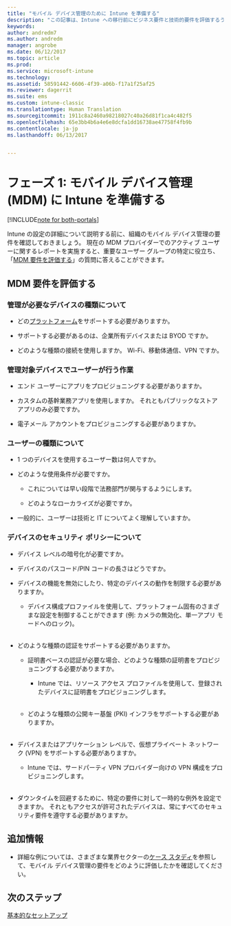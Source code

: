 ```yaml
---
title: "モバイル デバイス管理のために Intune を準備する"
description: "この記事は、Intune への移行前にビジネス要件と技術的要件を評価するうえで役立ちます。"
keywords: 
author: andredm7
ms.author: andredm
manager: angrobe
ms.date: 06/12/2017
ms.topic: article
ms.prod: 
ms.service: microsoft-intune
ms.technology: 
ms.assetid: 58591442-6606-4f39-a06b-f17a1f25af25
ms.reviewer: dagerrit
ms.suite: ems
ms.custom: intune-classic
ms.translationtype: Human Translation
ms.sourcegitcommit: 1911c8a2460a98218027c40a26d81f1ca4c482f5
ms.openlocfilehash: 65e3bb4b6a4e6e8dcfa1dd16738ae47758f4fb9b
ms.contentlocale: ja-jp
ms.lasthandoff: 06/13/2017


---
```


# <a name="phase-1-prepare-intune-for-mobile-device-management-mdm"></a>フェーズ 1: モバイル デバイス管理 (MDM) に Intune を準備する

[!INCLUDE[note for both-portals](./includes/note-for-both-portals.md)]

Intune の設定の詳細について説明する前に、組織のモバイル デバイス管理の要件を確認しておきましょう。 現在の MDM プロバイダーでのアクティブ ユーザーに関するレポートを実施すると、重要なユーザー グループの特定に役立ち、「[MDM 要件を評価する](migration-guide-prepare.md#assess-mdm-requirements)」の質問に答えることができます。

## <a name="assess-mdm-requirements"></a>MDM 要件を評価する

### <a name="what-kinds-of-devices-do-you-need-to-manage"></a>管理が必要なデバイスの種類について

-   どの[プラットフォーム](/intune-classic/get-started/supported-mobile-devices-and-computers)をサポートする必要がありますか。

-   サポートする必要があるのは、企業所有デバイスまたは BYOD ですか。

-   どのような種類の接続を使用しますか。 Wi-Fi、移動体通信、VPN ですか。

### <a name="what-do-your-users-need-to-do-on-managed-devices"></a>管理対象デバイスでユーザーが行う作業

-   エンド ユーザーにアプリをプロビジョニングする必要がありますか。

-   カスタムの基幹業務アプリを使用しますか。 それともパブリックなストア アプリのみ必要ですか。

-   電子メール アカウントをプロビジョニングする必要がありますか。

### <a name="what-kinds-of-users"></a>ユーザーの種類について

-   1 つのデバイスを使用するユーザー数は何人ですか。

-   どのような使用条件が必要ですか。

    -   これについては早い段階で法務部門が関与するようにします。

    -   どのようなローカライズが必要ですか。

-   一般的に、ユーザーは技術と IT についてよく理解していますか。

### <a name="what-is-your-device-security-policy"></a>デバイスのセキュリティ ポリシーについて

-   デバイス レベルの暗号化が必要ですか。

-   デバイスのパスコード/PIN コードの長さはどうですか。

-   デバイスの機能を無効にしたり、特定のデバイスの動作を制限する必要がありますか。

    -   デバイス構成プロファイルを使用して、プラットフォーム固有のさまざまな設定を制御することができます (例: カメラの無効化、単一アプリ モードへのロック)。
<br></br>
-   どのような種類の認証をサポートする必要がありますか。

    -   証明書ベースの認証が必要な場合、どのような種類の証明書をプロビジョニングする必要がありますか。

        -   Intune では、リソース アクセス プロファイルを使用して、登録されたデバイスに証明書をプロビジョニングします。
<br></br>
    -   どのような種類の公開キー基盤 (PKI) インフラをサポートする必要がありますか。
<br></br>
-   デバイスまたはアプリケーション レベルで、仮想プライベート ネットワーク (VPN) をサポートする必要がありますか。

    -   Intune では、サードパーティ VPN プロバイダー向けの VPN 構成をプロビジョニングします。
<br></br>
-   ダウンタイムを回避するために、特定の要件に対して一時的な例外を設定できますか。 それともアクセスが許可されたデバイスは、常にすべてのセキュリティ要件を遵守する必要がありますか。

## <a name="additional-information"></a>追加情報

-   詳細な例については、さまざまな業界セクターの[ケース スタディ](https://customers.microsoft.com/story/mwh-global-now-part-of-stantec-secures-mobile-devices-with-intune)を参照して、モバイル デバイス管理の要件をどのように評価したかを確認してください。

## <a name="next-steps"></a>次のステップ

[基本的なセットアップ](migration-guide-setup.md)


